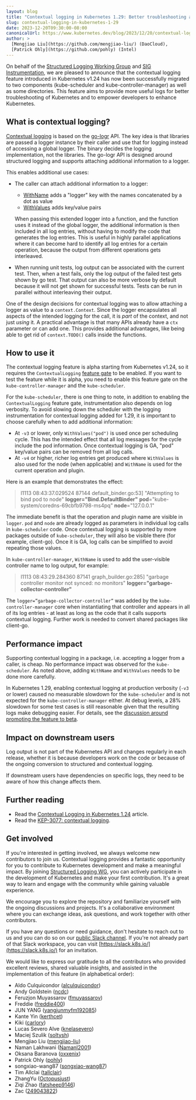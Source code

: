 ```yaml
---
layout: blog
title: "Contextual logging in Kubernetes 1.29: Better troubleshooting and enhanced logging"
slug: contextual-logging-in-kubernetes-1-29
date: 2023-12-20T09:30:00-08:00
canonicalUrl: https://www.kubernetes.dev/blog/2023/12/20/contextual-logging/
author: >
  [Mengjiao Liu](https://github.com/mengjiao-liu/) (DaoCloud), 
  [Patrick Ohly](https://github.com/pohly) (Intel)
---
```


On behalf of the [Structured Logging Working Group](https://github.com/kubernetes/community/blob/master/wg-structured-logging/README.md) 
and [SIG Instrumentation](https://github.com/kubernetes/community/tree/master/sig-instrumentation#readme), 
we are pleased to announce that the contextual logging feature
introduced in Kubernetes v1.24 has now been successfully migrated to
two components (kube-scheduler and kube-controller-manager)
as well as some directories. This feature aims to provide more useful logs 
for better troubleshooting of Kubernetes and to empower developers to enhance Kubernetes.

## What is contextual logging?

[Contextual logging](https://github.com/kubernetes/enhancements/tree/master/keps/sig-instrumentation/3077-contextual-logging)
is based on the [go-logr](https://github.com/go-logr/logr#a-minimal-logging-api-for-go) API. 
The key idea is that libraries are passed a logger instance by their caller
and use that for logging instead of accessing a global logger.
The binary decides the logging implementation, not the libraries.
The go-logr API is designed around structured logging and supports attaching
additional information to a logger.

This enables additional use cases:

- The caller can attach additional information to a logger:
  - [WithName](<https://pkg.go.dev/github.com/go-logr/logr#Logger.WithName>) adds a "logger" key with the names concatenated by a dot as value
  - [WithValues](<https://pkg.go.dev/github.com/go-logr/logr#Logger.WithValues>) adds key/value pairs

  When passing this extended logger into a function, and the function uses it
  instead of the global logger, the additional information is then included 
  in all log entries, without having to modify the code that generates the log entries. 
  This is useful in highly parallel applications where it can become hard to identify 
  all log entries for a certain operation, because the output from different operations gets interleaved.

- When running unit tests, log output can be associated with the current test.
  Then, when a test fails, only the log output of the failed test gets shown by go test.
  That output can also be more verbose by default because it will not get shown for successful tests.
  Tests can be run in parallel without interleaving their output.

One of the design decisions for contextual logging was to allow attaching a logger as value to a `context.Context`.
Since the logger encapsulates all aspects of the intended logging for the call,
it is *part* of the context, and not just *using* it. A practical advantage is that many APIs
already have a `ctx` parameter or can add one. This provides additional advantages, like being able to
get rid of `context.TODO()` calls inside the functions.

## How to use it

The contextual logging feature is alpha starting from Kubernetes v1.24,
so it requires the `ContextualLogging` [feature gate](/docs/reference/command-line-tools-reference/feature-gates/) to be enabled.
If you want to test the feature while it is alpha, you need to enable this feature gate
on the `kube-controller-manager` and the `kube-scheduler`.

For the `kube-scheduler`, there is one thing to note, in addition to enabling 
the `ContextualLogging` feature gate, instrumentation also depends on log verbosity.
To avoid slowing down the scheduler with the logging instrumentation for contextual logging added for 1.29,
it is important to choose carefully when to add additional information:
- At `-v3` or lower, only `WithValues("pod")` is used once per scheduling cycle.
  This has the intended effect that all log messages for the cycle include the pod information. 
  Once contextual logging is GA, "pod" key/value pairs can be removed from all log calls.
- At `-v4` or higher, richer log entries get produced where `WithValues` is also used for the node (when applicable)
  and `WithName` is used for the current operation and plugin.

Here is an example that demonstrates the effect:
> I1113 08:43:37.029524   87144 default_binder.go:53] "Attempting to bind pod to node" **logger="Bind.DefaultBinder"** **pod**="kube-system/coredns-69cbfb9798-ms4pq" **node**="127.0.0.1"

The immediate benefit is that the operation and plugin name are visible in `logger`.
`pod` and `node` are already logged as parameters in individual log calls in `kube-scheduler` code.
Once contextual logging is supported by more packages outside of `kube-scheduler`, 
they will also be visible there (for example, client-go). Once it is GA,
log calls can be simplified to avoid repeating those values.

In `kube-controller-manager`, `WithName` is used to add the user-visible controller name to log output, 
for example:

> I1113 08:43:29.284360   87141 graph_builder.go:285] "garbage controller monitor not synced: no monitors" **logger="garbage-collector-controller"**

The `logger=”garbage-collector-controller”` was added by the `kube-controller-manager` core
when instantiating that controller and appears in all of its log entries - at least as long as the code
that it calls supports contextual logging. Further work is needed to convert shared packages like client-go.

## Performance impact

Supporting contextual logging in a package, i.e. accepting a logger from a caller, is cheap. 
No performance impact was observed for the `kube-scheduler`. As noted above, 
adding `WithName` and `WithValues` needs to be done more carefully.

In Kubernetes 1.29, enabling contextual logging at production verbosity (`-v3` or lower)
caused no measurable slowdown for the `kube-scheduler` and is not expected for the `kube-controller-manager` either.
At debug levels, a 28% slowdown for some test cases is still reasonable given that the resulting logs make debugging easier. 
For details, see the [discussion around promoting the feature to beta](https://github.com/kubernetes/enhancements/pull/4219#issuecomment-1807811995).

## Impact on downstream users
Log output is not part of the Kubernetes API and changes regularly in each release,
whether it is because developers work on the code or because of the ongoing conversion
to structured and contextual logging.

If downstream users have dependencies on specific logs, 
they need to be aware of how this change affects them.

## Further reading

- Read the [Contextual Logging in Kubernetes 1.24](https://www.kubernetes.dev/blog/2022/05/25/contextual-logging/) article.
- Read the [KEP-3077: contextual logging](https://github.com/kubernetes/enhancements/tree/master/keps/sig-instrumentation/3077-contextual-logging).

## Get involved

If you're interested in getting involved, we always welcome new contributors to join us.
Contextual logging provides a fantastic opportunity for you to contribute to Kubernetes development and make a meaningful impact.
By joining [Structured Logging WG](https://github.com/kubernetes/community/tree/master/wg-structured-logging),
you can actively participate in the development of Kubernetes and make your first contribution.
It's a great way to learn and engage with the community while gaining valuable experience.

We encourage you to explore the repository and familiarize yourself with the ongoing discussions and projects. 
It's a collaborative environment where you can exchange ideas, ask questions, and work together with other contributors.

If you have any questions or need guidance, don't hesitate to reach out to us 
and you can do so on our [public Slack channel](https://kubernetes.slack.com/messages/wg-structured-logging). 
If you're not already part of that Slack workspace, you can visit [https://slack.k8s.io/](https://slack.k8s.io/)
for an invitation.

We would like to express our gratitude to all the contributors who provided excellent reviews, 
shared valuable insights, and assisted in the implementation of this feature (in alphabetical order):

- Aldo Culquicondor ([alculquicondor](https://github.com/alculquicondor))
- Andy Goldstein ([ncdc](https://github.com/ncdc))
- Feruzjon Muyassarov ([fmuyassarov](https://github.com/fmuyassarov))
- Freddie ([freddie400](https://github.com/freddie400))
- JUN YANG ([yangjunmyfm192085](https://github.com/yangjunmyfm192085))
- Kante Yin ([kerthcet](https://github.com/kerthcet))
- Kiki ([carlory](https://github.com/carlory))
- Lucas Severo Alve ([knelasevero](https://github.com/knelasevero))
- Maciej Szulik ([soltysh](https://github.com/soltysh))
- Mengjiao Liu ([mengjiao-liu](https://github.com/mengjiao-liu))
- Naman Lakhwani ([Namanl2001](https://github.com/Namanl2001))
- Oksana Baranova ([oxxenix](https://github.com/oxxenix))
- Patrick Ohly ([pohly](https://github.com/pohly))
- songxiao-wang87 ([songxiao-wang87](https://github.com/songxiao-wang87))
- Tim Allclai ([tallclair](https://github.com/tallclair))
- ZhangYu ([Octopusjust](https://github.com/Octopusjust))
- Ziqi Zhao ([fatsheep9146](https://github.com/fatsheep9146))
- Zac ([249043822](https://github.com/249043822))
